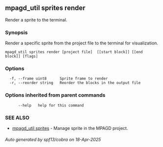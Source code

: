 ## mpagd_util sprites render

Render a sprite to the terminal.

### Synopsis

Render a specific sprite from the project file to the terminal for visualization.

```
mpagd_util sprites render [project file]  [[start block]] [[end block]] [flags]
```

### Options

```
  -f, --frame uint8      Sprite frame to render
  -r, --reorder string   Reorder the blocks in the output file
```

### Options inherited from parent commands

```
      --help   help for this command
```

### SEE ALSO

* [mpagd_util sprites](mpagd_util_sprites.md)	 - Manage sprite in the MPAGD project.

###### Auto generated by spf13/cobra on 18-Apr-2025

